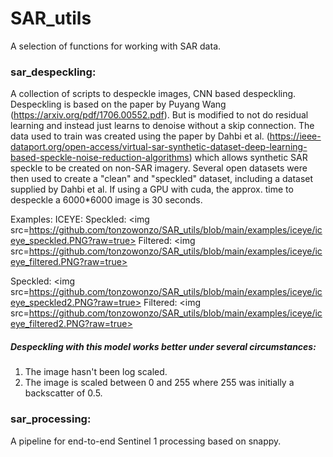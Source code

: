 # SAR_utils
A selection of functions for working with SAR data.

### sar_despeckling:

A collection of scripts to despeckle images, CNN based despeckling. Despeckling is based on the paper by Puyang Wang (https://arxiv.org/pdf/1706.00552.pdf). But is modified to not do residual learning and instead just learns to denoise without a skip connection. The data used to train was created using the paper by Dahbi et al. (https://ieee-dataport.org/open-access/virtual-sar-synthetic-dataset-deep-learning-based-speckle-noise-reduction-algorithms) which allows synthetic SAR speckle to be created on non-SAR imagery. Several open datasets were then used to create a "clean" and "speckled" dataset, including a dataset supplied by Dahbi et al. If using a GPU with cuda, the approx. time to despeckle a 6000*6000 image is 30 seconds.

Examples: ICEYE:
Speckled:
<img src=https://github.com/tonzowonzo/SAR_utils/blob/main/examples/iceye/iceye_speckled.PNG?raw=true>
Filtered:
<img src=https://github.com/tonzowonzo/SAR_utils/blob/main/examples/iceye/iceye_filtered.PNG?raw=true>

Speckled:
<img src=https://github.com/tonzowonzo/SAR_utils/blob/main/examples/iceye/iceye_speckled2.PNG?raw=true>
Filtered:
<img src=https://github.com/tonzowonzo/SAR_utils/blob/main/examples/iceye/iceye_filtered2.PNG?raw=true>


##### Despeckling with this model works better under several circumstances: 
1. The image hasn't been log scaled.
2. The image is scaled between 0 and 255 where 255 was initially a backscatter of 0.5.

### sar_processing:

A pipeline for end-to-end Sentinel 1 processing based on snappy.

